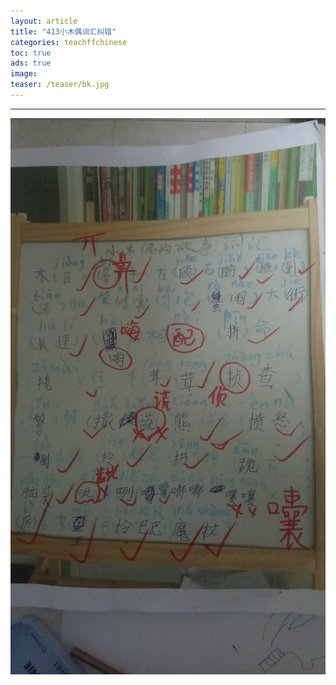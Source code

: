 ```yaml
---
layout: article
title: "413小木偶词汇纠错"
categories: teachffchinese
toc: true
ads: true
image:
teaser: /teaser/bk.jpg
---
```


---



![df](https://github.com/storage201602/storage201602/blob/master/myhome2016/_posts/teachffchinese/2016-10-21-20161021182047teachffchinese.md/1477045220931-451851616.jpg?raw=true)

